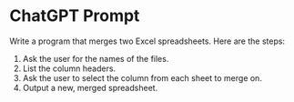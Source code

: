 # ChatGPT Prompt

Write a program that merges two Excel spreadsheets. Here are the steps:
1. Ask the user for the names of the files.
2. List the column headers.
3. Ask the user to select the column from each sheet to merge on.
4. Output a new, merged spreadsheet.
